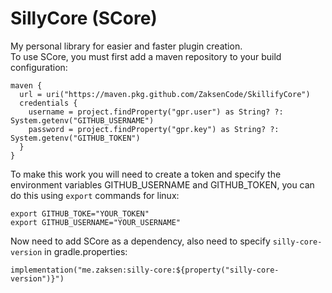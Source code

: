 # SillyCore (SCore)
My personal library for easier and faster plugin creation. <br>
To use SCore, you must first add a maven repository to your build configuration:
```
maven {
  url = uri("https://maven.pkg.github.com/ZaksenCode/SkillifyCore")
  credentials {
    username = project.findProperty("gpr.user") as String? ?: System.getenv("GITHUB_USERNAME")
    password = project.findProperty("gpr.key") as String? ?: System.getenv("GITHUB_TOKEN")
  }
}
```
To make this work you will need to create a token and specify the environment variables GITHUB_USERNAME and GITHUB_TOKEN, you can do this using `export` commands for linux: <br>
```
export GITHUB_TOKE="YOUR_TOKEN"
export GITHUB_USERNAME="YOUR_USERNAME"
```
Now need to add SCore as a dependency, also need to specify `silly-core-version` in gradle.properties:
```
implementation("me.zaksen:silly-core:${property("silly-core-version")}")
```

